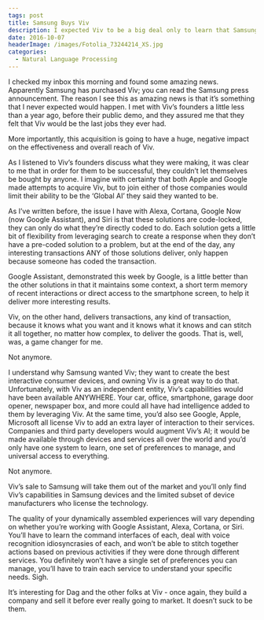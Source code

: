 ```yaml
---
tags: post
title: Samsung Buys Viv
description: I expected Viv to be a big deal only to learn that Samsung was buying the company.
date: 2016-10-07
headerImage: /images/Fotolia_73244214_XS.jpg
categories:
  - Natural Language Processing
---
```


I checked my inbox this morning and found some amazing news. Apparently Samsung has purchased Viv; you can read the Samsung press announcement. The reason I see this as amazing news is that it’s something that I never expected would happen. I met with Viv’s founders a little less than a year ago, before their public demo, and they assured me that they felt that Viv would be the last jobs they ever had.

More importantly, this acquisition is going to have a huge, negative impact on the effectiveness and overall reach of Viv.

As I listened to Viv’s founders discuss what they were making, it was clear to me that in order for them to be successful, they couldn’t let themselves be bought by anyone. I imagine with certainty that both Apple and Google made attempts to acquire Viv, but to join either of those companies would limit their ability to be the ‘Global AI’ they said they wanted to be.

As I’ve written before, the issue I have with Alexa, Cortana, Google Now (now Google Assistant), and Siri is that these solutions are code-locked, they can only do what they’re directly coded to do. Each solution gets a little bit of flexibility from leveraging search to create a response when they don’t have a pre-coded solution to a problem, but at the end of the day, any interesting transactions ANY of those solutions deliver, only happen because someone has coded the transaction.

Google Assistant, demonstrated this week by Google, is a little better than the other solutions in that it maintains some context, a short term memory of recent interactions or direct access to the smartphone screen, to help it deliver more interesting results.

Viv, on the other hand, delivers transactions, any kind of transaction, because it knows what you want and it knows what it knows and can stitch it all together, no matter how complex, to deliver the goods. That is, well, was, a game changer for me.

Not anymore.

I understand why Samsung wanted Viv; they want to create the best interactive consumer devices, and owning Viv is a great way to do that. Unfortunately, with Viv as an independent entity, Viv’s capabilities would have been available ANYWHERE. Your car, office, smartphone, garage door opener, newspaper box, and more could all have had intelligence added to them by leveraging Viv. At the same time, you’d also see Google, Apple, Microsoft all license Viv to add an extra layer of interaction to their services. Companies and third party developers would augment Viv’s AI; it would be made available through devices and services all over the world and you’d only have one system to learn, one set of preferences to manage, and universal access to everything.

Not anymore.

Viv’s sale to Samsung will take them out of the market and you’ll only find Viv’s capabilities in Samsung devices and the limited subset of device manufacturers who license the technology.

The quality of your dynamically assembled experiences will vary depending on whether you’re working with Google Assistant, Alexa, Cortana, or Siri. You’ll have to learn the command interfaces of each, deal with voice recognition idiosyncrasies of each, and won’t be able to stitch together actions based on previous activities if they were done through different services. You definitely won’t have a single set of preferences you can manage, you’ll have to train each service to understand your specific needs. Sigh.

It’s interesting for Dag and the other folks at Viv - once again, they build a company and sell it before ever really going to market. It doesn’t suck to be them.